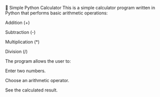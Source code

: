 🧮 Simple Python Calculator
This is a simple calculator program written in Python that performs basic arithmetic operations:

Addition (+)

Subtraction (-)

Multiplication (*)

Division (/)

The program allows the user to:

Enter two numbers.

Choose an arithmetic operator.

See the calculated result.
